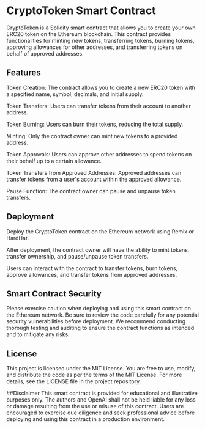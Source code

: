 # CryptoToken Smart Contract

CryptoToken is a Solidity smart contract that allows you to create your own ERC20 token on the Ethereum blockchain. This contract provides functionalities for minting new tokens, transferring tokens, burning tokens, approving allowances for other addresses, and transferring tokens on behalf of approved addresses.

## Features
Token Creation: The contract allows you to create a new ERC20 token with a specified name, symbol, decimals, and initial supply.

Token Transfers: Users can transfer tokens from their account to another address.

Token Burning: Users can burn their tokens, reducing the total supply.

Minting: Only the contract owner can mint new tokens to a provided address.

Token Approvals: Users can approve other addresses to spend tokens on their behalf up to a certain allowance.

Token Transfers from Approved Addresses: Approved addresses can transfer tokens from a user's account within the approved allowance.

Pause Function: The contract owner can pause and unpause token transfers.

## Deployment

Deploy the CryptoToken contract on the Ethereum network using Remix or HardHat.

After deployment, the contract owner will have the ability to mint tokens, transfer ownership, and pause/unpause token transfers.

Users can interact with the contract to transfer tokens, burn tokens, approve allowances, and transfer tokens from approved addresses.

## Smart Contract Security

Please exercise caution when deploying and using this smart contract on the Ethereum network. Be sure to review the code carefully for any potential security vulnerabilities before deployment. We recommend conducting thorough testing and auditing to ensure the contract functions as intended and to mitigate any risks.

## License
This project is licensed under the MIT License. You are free to use, modify, and distribute the code as per the terms of the MIT License. For more details, see the LICENSE file in the project repository.

##Disclaimer
This smart contract is provided for educational and illustrative purposes only. The authors and OpenAI shall not be held liable for any loss or damage resulting from the use or misuse of this contract. Users are encouraged to exercise due diligence and seek professional advice before deploying and using this contract in a production environment.
